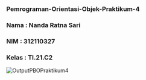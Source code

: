 ### Pemrograman-Orientasi-Objek-Praktikum-4
### Nama  : Nanda Ratna Sari
### NIM   : 312110327
### Kelas : TI.21.C2
![OutputPBOPraktikum4](https://user-images.githubusercontent.com/115931288/201453179-4c8a09dc-3cb6-45dd-aa39-9f9dba75cfe9.png)
